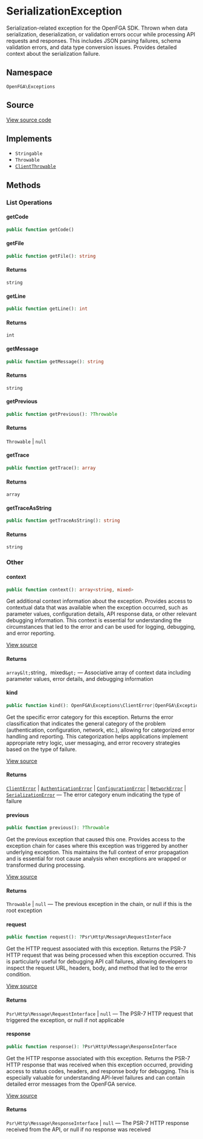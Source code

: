 # SerializationException

Serialization-related exception for the OpenFGA SDK. Thrown when data serialization, deserialization, or validation errors occur while processing API requests and responses. This includes JSON parsing failures, schema validation errors, and data type conversion issues. Provides detailed context about the serialization failure.

## Namespace
`OpenFGA\Exceptions`

## Source
[View source code](https://github.com/evansims/openfga-php/blob/main/src/Exceptions/SerializationException.php)

## Implements
* `Stringable`
* `Throwable`
* [`ClientThrowable`](ClientThrowable.md)

## Methods

### List Operations
#### getCode

```php
public function getCode()
```

#### getFile

```php
public function getFile(): string
```

#### Returns
`string`
#### getLine

```php
public function getLine(): int
```

#### Returns
`int`
#### getMessage

```php
public function getMessage(): string
```

#### Returns
`string`
#### getPrevious

```php
public function getPrevious(): ?Throwable
```

#### Returns
`Throwable` &#124; `null`
#### getTrace

```php
public function getTrace(): array
```

#### Returns
`array`
#### getTraceAsString

```php
public function getTraceAsString(): string
```

#### Returns
`string`
### Other
#### context

```php
public function context(): array<string, mixed>
```

Get additional context information about the exception. Provides access to contextual data that was available when the exception occurred, such as parameter values, configuration details, API response data, or other relevant debugging information. This context is essential for understanding the circumstances that led to the error and can be used for logging, debugging, and error reporting.

[View source](https://github.com/evansims/openfga-php/blob/main/src/Exceptions/ExceptionTrait.php#L32)

#### Returns
`array&lt;`string`, `mixed`&gt;` — Associative array of context data including parameter values, error details, and debugging information
#### kind

```php
public function kind(): OpenFGA\Exceptions\ClientError|OpenFGA\Exceptions\AuthenticationError|OpenFGA\Exceptions\ConfigurationError|OpenFGA\Exceptions\NetworkError|OpenFGA\Exceptions\SerializationError
```

Get the specific error category for this exception. Returns the error classification that indicates the general category of the problem (authentication, configuration, network, etc.), allowing for categorized error handling and reporting. This categorization helps applications implement appropriate retry logic, user messaging, and error recovery strategies based on the type of failure.

[View source](https://github.com/evansims/openfga-php/blob/main/src/Exceptions/ExceptionTrait.php#L40)

#### Returns
[`ClientError`](ClientError.md) &#124; [`AuthenticationError`](AuthenticationError.md) &#124; [`ConfigurationError`](ConfigurationError.md) &#124; [`NetworkError`](NetworkError.md) &#124; [`SerializationError`](SerializationError.md) — The error category enum indicating the type of failure
#### previous

```php
public function previous(): ?Throwable
```

Get the previous exception that caused this one. Provides access to the exception chain for cases where this exception was triggered by another underlying exception. This maintains the full context of error propagation and is essential for root cause analysis when exceptions are wrapped or transformed during processing.

[View source](https://github.com/evansims/openfga-php/blob/main/src/Exceptions/ExceptionTrait.php#L48)

#### Returns
`Throwable` &#124; `null` — The previous exception in the chain, or null if this is the root exception
#### request

```php
public function request(): ?Psr\Http\Message\RequestInterface
```

Get the HTTP request associated with this exception. Returns the PSR-7 HTTP request that was being processed when this exception occurred. This is particularly useful for debugging API call failures, allowing developers to inspect the request URL, headers, body, and method that led to the error condition.

[View source](https://github.com/evansims/openfga-php/blob/main/src/Exceptions/ExceptionTrait.php#L56)

#### Returns
`Psr\Http\Message\RequestInterface` &#124; `null` — The PSR-7 HTTP request that triggered the exception, or null if not applicable
#### response

```php
public function response(): ?Psr\Http\Message\ResponseInterface
```

Get the HTTP response associated with this exception. Returns the PSR-7 HTTP response that was received when this exception occurred, providing access to status codes, headers, and response body for debugging. This is especially valuable for understanding API-level failures and can contain detailed error messages from the OpenFGA service.

[View source](https://github.com/evansims/openfga-php/blob/main/src/Exceptions/ExceptionTrait.php#L64)

#### Returns
`Psr\Http\Message\ResponseInterface` &#124; `null` — The PSR-7 HTTP response received from the API, or null if no response was received
